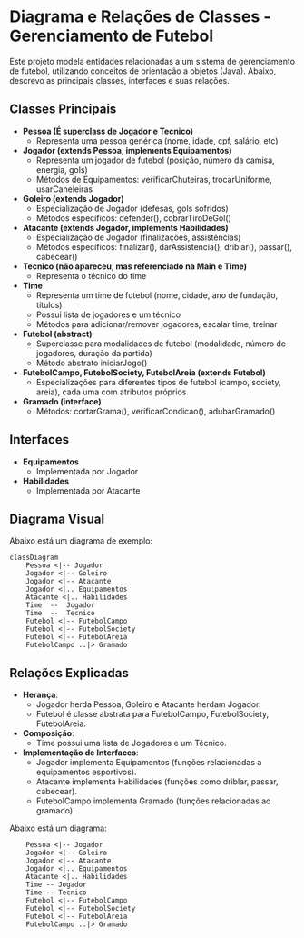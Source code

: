 # Diagrama e Relações de Classes - Gerenciamento de Futebol

Este projeto modela entidades relacionadas a um sistema de gerenciamento de futebol, utilizando conceitos de orientação a objetos (Java). Abaixo, descrevo as principais classes, interfaces e suas relações.

## Classes Principais

- **Pessoa (É superclass de Jogador e Tecnico)**
  - Representa uma pessoa genérica (nome, idade, cpf, salário, etc)
- **Jogador (extends Pessoa, implements Equipamentos)**
  - Representa um jogador de futebol (posição, número da camisa, energia, gols)
  - Métodos de Equipamentos: verificarChuteiras, trocarUniforme, usarCaneleiras
- **Goleiro (extends Jogador)**
  - Especialização de Jogador (defesas, gols sofridos)
  - Métodos específicos: defender(), cobrarTiroDeGol()
- **Atacante (extends Jogador, implements Habilidades)**
  - Especialização de Jogador (finalizações, assistências)
  - Métodos específicos: finalizar(), darAssistencia(), driblar(), passar(), cabecear()
- **Tecnico (não apareceu, mas referenciado na Main e Time)**
  - Representa o técnico do time
- **Time**
  - Representa um time de futebol (nome, cidade, ano de fundação, títulos)
  - Possui lista de jogadores e um técnico
  - Métodos para adicionar/remover jogadores, escalar time, treinar
- **Futebol (abstract)**
  - Superclasse para modalidades de futebol (modalidade, número de jogadores, duração da partida)
  - Método abstrato iniciarJogo()
- **FutebolCampo, FutebolSociety, FutebolAreia (extends Futebol)**
  - Especializações para diferentes tipos de futebol (campo, society, areia), cada uma com atributos próprios
- **Gramado (interface)**
  - Métodos: cortarGrama(), verificarCondicao(), adubarGramado()

## Interfaces

- **Equipamentos**
  - Implementada por Jogador
- **Habilidades**
  - Implementada por Atacante

## Diagrama Visual

Abaixo está um diagrama de exemplo:

```mermaid
classDiagram
    Pessoa <|-- Jogador
    Jogador <|-- Goleiro
    Jogador <|-- Atacante
    Jogador <|.. Equipamentos
    Atacante <|.. Habilidades
    Time  --  Jogador
    Time  --  Tecnico
    Futebol <|-- FutebolCampo
    Futebol <|-- FutebolSociety
    Futebol <|-- FutebolAreia
    FutebolCampo ..|> Gramado
```



## Relações Explicadas

- **Herança**:
  - Jogador herda Pessoa, Goleiro e Atacante herdam Jogador.
  - Futebol é classe abstrata para FutebolCampo, FutebolSociety, FutebolAreia.
- **Composição**:
  - Time possui uma lista de Jogadores e um Técnico.
- **Implementação de Interfaces**:
  - Jogador implementa Equipamentos (funções relacionadas a equipamentos esportivos).
  - Atacante implementa Habilidades (funções como driblar, passar, cabecear).
  - FutebolCampo implementa Gramado (funções relacionadas ao gramado).



Abaixo está um diagrama:

```
    Pessoa <|-- Jogador
    Jogador <|-- Goleiro
    Jogador <|-- Atacante
    Jogador <|.. Equipamentos
    Atacante <|.. Habilidades
    Time -- Jogador
    Time -- Tecnico
    Futebol <|-- FutebolCampo
    Futebol <|-- FutebolSociety
    Futebol <|-- FutebolAreia
    FutebolCampo ..|> Gramado
```


